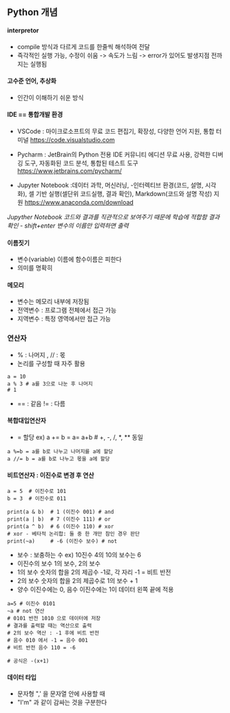 ## Python 개념

#### interpretor
* compile 방식과 다르게 코드를 한줄씩 해석하여 전달
* 즉각적인 실행 가능, 수정이 쉬움
-> 속도가 느림
-> error가 있어도 발생지점 전까지는 실행됨 

#### 고수준 언어, 추상화
* 인간이 이해하기 쉬운 방식

#### IDE == 통합개발 환경
* VSCode : 마이크로소프트의 무료 코드 편집기, 확장성, 다양한 언어 지원, 통합 터미널
https://code.visualstudio.com

* Pycharm : JetBrain의 Python 전용 IDE 커뮤니티 에디션 무료 사용, 강력한 디버깅 도구, 자동화된 코드 분석, 통합된 테스트 도구
https://www.jetbrains.com/pycharm/

* Jupyter Notebook :데이터 과학, 머신러닝, 
-인터렉티브 환경(코드, 설명, 시각화), 셀 기반 실행(셀단위 코드실행, 결과 확인), Markdown(코드와 설명 작성) 지원
https://www.anaconda.com/download

_Jupyther Notebook 코드와 결과를 직관적으로 보여주기 때문에 학습에 적합함_
_결과 확인 - shift+enter
변수의 이름만 입력하면 출력_

#### 이름짓기
* 변수(variable) 이름에 함수이름은 피한다
* 의미를 명확히

#### 메모리
* 변수는 메모리 내부에 저장됨
* 전역변수 : 프로그램 전체에서 접근 가능
* 지역변수 : 특정 영역에서만 접근 가능

### 연산자
* % : 나머지 , // : 몫
* 논리를 구성할 때 자주 활용
```
a = 10
a % 3 # a를 3으로 나눈 후 나머지
# 1
```
* == : 같음 != : 다름

#### 복합대입연산자
* = 할당 ex) a += b = a= a+b # +, -, /, *, ** 동일
```
a %=b = a를 b로 나누고 나머지를 a에 할당
a //= b = a를 b로 나누고 몫을 a에 할당

```

#### 비트연산자 : 이진수로 변경 후 연산
```
a = 5  # 이진수로 101
b = 3  # 이진수로 011

print(a & b)  # 1 (이진수 001) # and
print(a | b)  # 7 (이진수 111) # or 
print(a ^ b)  # 6 (이진수 110) # xor
# xor - 베타적 논리합: 둘 중 한 개만 참인 경우 판단
print(~a)     # -6 (이진수 보수) # not 
```
* 보수 : 보충하는 수 ex) 10진수 4의 10의 보수는 6
* 이진수의 보수 1의 보수, 2의 보수
* 1의 보수 숫자의 합을 2의 제곱수 -1로, 각 자리 -1 = 비트 반전
* 2의 보수 숫자의 합을 2의 제곱수로 1의 보수 + 1
* 양수 이진수에는 0, 음수 이진수에는 1이 데이터 왼쪽 끝에 적용

```
a=5 # 이진수 0101
~a # not 연산 
# 0101 반전 1010 으로 데이터에 저장
# 결과를 출력할 때는 역산으로 출력
# 2의 보수 역산 : -1 후에 비트 반전
# 음수 010 에서 -1 = 음수 001 
# 비트 반전 음수 110 = -6

# 공식은 -(x+1)
```

#### 데이터 타입
* 문자형 ",' 을 문자열 안에 사용할 때
* "I'm" 과 같이 감싸는 것을 구분한다